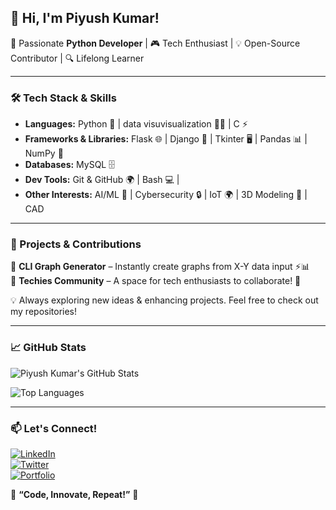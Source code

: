 ## 👋 Hi, I'm Piyush Kumar!

🚀 Passionate **Python Developer** | 🎮 Tech Enthusiast | 💡 Open-Source Contributor | 🔍 Lifelong Learner  

---

### 🛠️ Tech Stack & Skills

- **Languages:** Python 🐍 | data visuvisualization 🧑‍💻 | C ⚡  
- **Frameworks & Libraries:** Flask 🌐 | Django 🚀 | Tkinter 🖥️ | Pandas 📊 | NumPy 🔢  
- **Databases:** MySQL 🗄️   
- **Dev Tools:** Git & GitHub 🌍 | Bash 💻 |  
- **Other Interests:** AI/ML 🤖 | Cybersecurity 🔒 | IoT 🌍 | 3D Modeling 🎨 | CAD 

---

### 📌 Projects & Contributions

🔹 **CLI Graph Generator** – Instantly create graphs from X-Y data input ⚡📊     
🔹 **Techies Community** – A space for tech enthusiasts to collaborate! 🚀  

💡 Always exploring new ideas & enhancing projects. Feel free to check out my repositories!

---

### 📈 GitHub Stats

![Piyush Kumar's GitHub Stats](https://github-readme-stats.vercel.app/api?username=Piyush-Kumar&show_icons=true&theme=tokyonight)

![Top Languages](https://github-readme-stats.vercel.app/api/top-langs/?username=Piyush-Kumar&layout=compact&theme=tokyonight)

---

### 📫 Let's Connect!

[![LinkedIn](https://img.shields.io/badge/LinkedIn-0077B5?style=for-the-badge&logo=linkedin&logoColor=white)](https://linkedin.com/in/your-profile)  
[![Twitter](https://img.shields.io/badge/Twitter-1DA1F2?style=for-the-badge&logo=twitter&logoColor=white)](https://twitter.com/your-profile)  
[![Portfolio](https://img.shields.io/badge/Portfolio-%23000000.svg?style=for-the-badge&logo=firefox&logoColor=#FF7139)](https://your-portfolio.com)  

🌟 **“Code, Innovate, Repeat!”** 🌟
